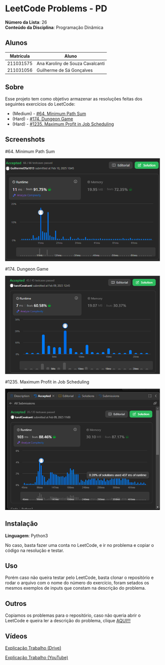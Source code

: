# LeetCode Problems - PD

**Número da Lista**: 26<br>
**Conteúdo da Disciplina**: Programação Dinâmica<br>

## Alunos
|Matrícula | Aluno |
| -- | -- |
| 211031575  |  Ana Karoliny de Souza Cavalcanti |
| 211031056  |  Guilherme de Sá Gonçalves |

## Sobre 
Esse projeto tem como objetivo armazenar as resoluções feitas dos seguintes exercícios do LeetCode:

- (Medium) - [#64. Minimum Path Sum](https://leetcode.com/problems/minimum-path-sum/description/)
- (Hard) - [#174. Dungeon Game](https://leetcode.com/problems/dungeon-game/description/?envType=problem-list-v2&envId=dynamic-programming)
- (Hard) - [#1235. Maximum Profit in Job Scheduling](https://leetcode.com/problems/maximum-profit-in-job-scheduling/description/)

## Screenshots

#64. Minimum Path Sum

![64](img/64.png)

#174. Dungeon Game

![174](img/174.png)

#1235. Maximum Profit in Job Scheduling

![1235](img/1235.png)

## Instalação 
**Linguagem**: Python3<br>

No caso, basta fazer uma conta no LeetCode, e ir no problema e copiar o código na resolução e testar. 

## Uso 
Porém caso não queira testar pelo LeetCode, basta clonar o repositório e rodar o arquivo com o nome do número do exercício, foram setados os mesmos exemplos de inputs que constam na descrição do problema.

## Outros 
Copiamos os problemas para o repositório, caso não queria abrir o LeetCode e queira ler a descrição do problema, clique [AQUI!!!](Problemas.md)

## Vídeos

[Explicação Trabalho (Drive)](https://drive.google.com/file/d/1cJS7QD52NOsUaK1bMXODtZccqD5vZlkn/view?usp=sharing)

[Explicação Trabalho (YouTube)](https://youtu.be/iWHOissxjBQ)